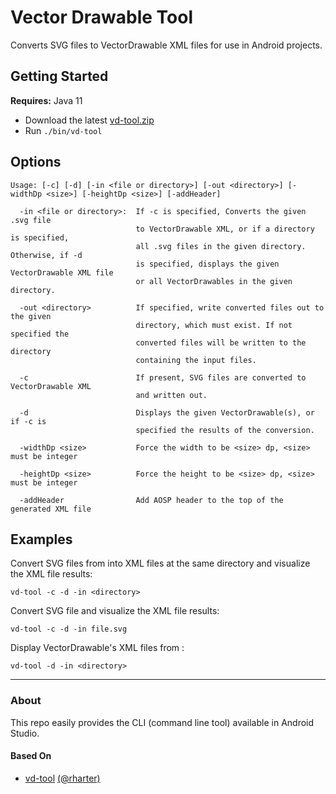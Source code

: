 # Vector Drawable Tool

Converts SVG files to VectorDrawable XML files for use in Android projects.

## Getting Started

__Requires:__ Java 11

- Download the latest [vd-tool.zip](https://github.com/ArthurYidi/vector-drawable-tool/releases/latest)
- Run `./bin/vd-tool`

## Options


```
Usage: [-c] [-d] [-in <file or directory>] [-out <directory>] [-widthDp <size>] [-heightDp <size>] [-addHeader]
```

```
  -in <file or directory>:  If -c is specified, Converts the given .svg file 
                            to VectorDrawable XML, or if a directory is specified,
                            all .svg files in the given directory. Otherwise, if -d
                            is specified, displays the given VectorDrawable XML file
                            or all VectorDrawables in the given directory.
                            
  -out <directory>          If specified, write converted files out to the given
                            directory, which must exist. If not specified the
                            converted files will be written to the directory
                            containing the input files.                        
                        
  -c                        If present, SVG files are converted to VectorDrawable XML
                            and written out.
                            
  -d                        Displays the given VectorDrawable(s), or if -c is
                            specified the results of the conversion.
                            
  -widthDp <size>           Force the width to be <size> dp, <size> must be integer
  
  -heightDp <size>          Force the height to be <size> dp, <size> must be integer
  
  -addHeader                Add AOSP header to the top of the generated XML file
```

## Examples                

Convert SVG files from <directory> into XML files at the same directory and visualize the XML file results:
```
vd-tool -c -d -in <directory> 
```

Convert SVG file and visualize the XML file results:
```
vd-tool -c -d -in file.svg 
```

Display VectorDrawable's XML files from <directory>:
```  
vd-tool -d -in <directory>
```

---

### About

This repo easily provides the CLI (command line tool) available in Android Studio.

#### Based On

- [vd-tool](https://github.com/rharter/vd-tool) [(@rharter)](https://github.com/rharter) 
